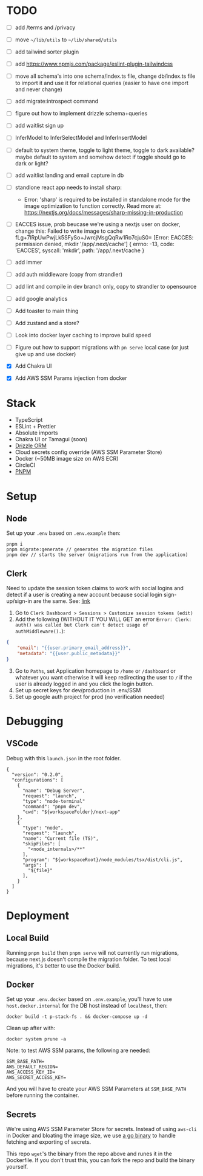 # TODO

- [ ] add /terms and /privacy
- [ ] move `~/lib/utils` to `~/lib/shared/utils`
- [ ] add tailwind sorter plugin
- [ ] add https://www.npmjs.com/package/eslint-plugin-tailwindcss
- [ ] move all schema's into one schema/index.ts file, change db/index.ts file to import it and use it for relational queries (easier to have one import and never change)
- [ ] add migrate:introspect command
- [ ] figure out how to implement drizzle schema+queries
- [ ] add waitlist sign up
- [ ] InferModel to InferSelectModel and InferInsertModel
- [ ] default to system theme, toggle to light theme, toggle to dark available? maybe default to system and somehow detect if toggle should go to dark or light?
- [ ] add waitlist landing and email capture in db
- [ ] standlone react app needs to install sharp:
  - Error: 'sharp' is required to be installed in standalone mode for the image optimization to function correctly. Read more at: https://nextjs.org/docs/messages/sharp-missing-in-production
- [ ] EACCES issue, prob beucase we're using a nextjs user on docker, change this:
  Failed to write image to cache fLg+7lRpUwPwjLk5SFySo+JwrcjMsgQqRw1Ro7cjuS0= [Error: EACCES: permission denied, mkdir '/app/.next/cache'] {
    errno: -13,
    code: 'EACCES',
    syscall: 'mkdir',
    path: '/app/.next/cache
  }
- [ ] add immer
- [ ] add auth middleware (copy from strandler)
- [ ] add lint and compile in dev branch only, copy to strandler to opensource
- [ ] add google analytics
- [ ] Add toaster to main thing
- [ ] Add zustand and a store?
- [ ] Look into docker layer caching to improve build speed
- [ ] Figure out how to support migrations with `pn serve` local case (or just give up and use docker)
- [x] Add Chakra UI
- [x] Add AWS SSM Params injection from docker


# Stack
- TypeScript
- ESLint + Prettier
- Absolute imports
- Chakra UI or Tamagui (soon)
- [Drizzle ORM](https://github.com/drizzle-team/drizzle-orm)
- Cloud secrets config override (AWS SSM Parameter Store)
- Docker (~50MB image size on AWS ECR)
- CircleCI
- [PNPM](https://pnpm.io/)

# Setup

## Node
Set up your `.env` based on `.env.example` then:

```
pnpm i
pnpm migrate:generate // generates the migration files
pnpm dev // starts the server (migrations run from the application)
```

## Clerk
Need to update the session token claims to work with social logins and detect if a user is creating a new account because social login sign-up/sign-in are the same.
See: [link](https://discord.com/channels/856971667393609759/1158583782891339807/1158813553160097792)

1. Go to `Clerk Dashboard > Sessions > Customize session tokens (edit)`
2. Add the following (WITHOUT IT YOU WILL GET an error `Error: Clerk: auth() was called but Clerk can't detect usage of authMiddleware().`):
```json
{
	"email": "{{user.primary_email_address}}",
	"metadata": "{{user.public_metadata}}"
}
```
3. Go to `Paths`, set Application homepage to `/home` or `/dashboard` or whatever you want otherwise it will keep redirecting the user to `/` if the user is already logged in and you click the login button.
4. Set up secret keys for dev/production in .env/SSM
5. Set up google auth project for prod (no verification needed)


# Debugging

## VSCode
Debug with this `launch.json` in the root folder.
```
{
  "version": "0.2.0",
  "configurations": [
    {
      "name": "Debug Server",
      "request": "launch",
      "type": "node-terminal"
      "command": "pnpm dev",
      "cwd": "${workspaceFolder}/next-app"
    },
    {
      "type": "node",
      "request": "launch",
      "name": "Current file (TS)",
      "skipFiles": [
        "<node_internals>/**"
      ],
      "program": "${workspaceRoot}/node_modules/tsx/dist/cli.js",
      "args": [
        "${file}"
      ],
    }
  ]
}
```

# Deployment

## Local Build

Running `pnpm build` then `pnpm serve` will not currently run migrations, because next.js doesn't compile the migration folder. To test local migrations, it's better to use the Docker build.

## Docker
Set up your `.env.docker` based on `.env.example`, you'll have to use `host.docker.internal` for the DB host instead of `localhost`, then:
```
docker build -t p-stack-fs . && docker-compose up -d
```

Clean up after with:
```
docker system prune -a
```

Note: to test AWS SSM params, the following are needed:
```
SSM_BASE_PATH=
AWS_DEFAULT_REGION=
AWS_ACCESS_KEY_ID=
AWS_SECRET_ACCESS_KEY=
```
And you will have to create your AWS SSM Parameters at `SSM_BASE_PATH` before running the container.

## Secrets
We're using AWS SSM Parameter Store for secrets. Instead of using `aws-cli` in Docker and bloating the image size, we use [a go binary](https://github.com/pthieu/go-aws-get-parameter) to handle fetching and exporting of secrets.

This repo `wget`'s the binary from the repo above and runes it in the Dockerfile. If you don't trust this, you can fork the repo and build the binary yourself.
